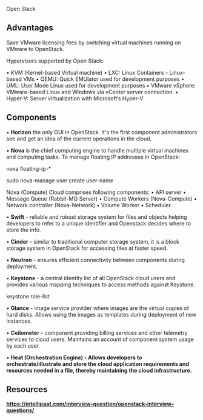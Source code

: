 
Open Stack

## Advantages

Save VMware licensing fees by switching virtual machines running on VMware to OpenStack.

Hypervisors supported by Open Stack:

• KVM (Kernel-based Virtual machine)
• LXC: Linux Containers - Linux-based VMs
• QEMU: Quick EMUlator used for development purposes
• UML: User Mode Linux used for development purposes
• VMware vSphere: VMware-based Linux and Windows via vCenter server connection.
• Hyper-V: Server virtualization with Microsoft’s Hyper-V

## Components

• <strong>Horizon</strong> the only GUI in OpenStack. 
   It's the first component administrators see and get an idea of the current operations in the cloud.

• <strong> Nova</strong> is the chief computing engine to handle multiple virtual machines and computing tasks.
   To manage floating IP addresses in OpenStack:

   nova floating-ip-*

   sudo nova-manage user create user-name

   Nova (Compute) Cloud comprises following components:
• API server
• Message Queue (Rabbit-MQ Server)
• Compute Workers (Nova-Compute)
• Network controller (Nova-Network)
• Volume Worker
• Scheduler

• <strong>Swift</strong> - reliable and robust storage system for files and objects helping developers to refer to a unique identifier and Openstack decides where to store the info.

• <strong>Cinder</strong> - similar to traditional computer storage system, it is a block storage system in OpenStack for accessing files at faster speed.

• <strong>Neutron</strong> - ensures efficient connectivity between components during deployment.

• <strong>Keystone</strong> - a central identity list of all OpenStack cloud users and provides various mapping techniques to access methods against Keystone.

   keystone role-list

• <strong>Glance</strong> - image service provider where images are the virtual copies of hard disks. 
   Allows using the images as templates during deployment of new instances.

• <strong>Ceilometer</strong> - component providing billing services and other telemetry services to cloud users. 
   Maintains an account of component system usage by each user.

• <strong>Heat (Orchestration Engine)<strong> - 
   Allows developers to orchestrate/illustrate and store the cloud application requirements and 
   resources needed in a file, thereby maintaining the cloud infrastructure.

## Resources

https://intellipaat.com/interview-question/openstack-interview-questions/

